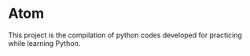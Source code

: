# Atom

This project is the compilation of python codes developed for practicing while learning Python.
